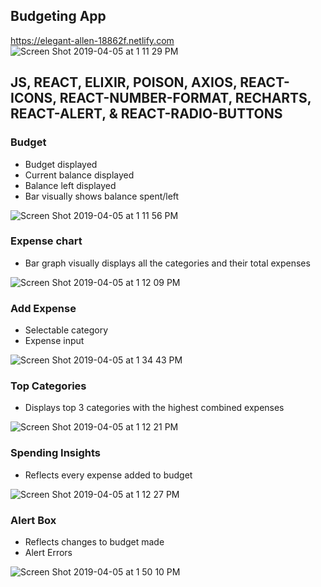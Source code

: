 ## Budgeting App
https://elegant-allen-18862f.netlify.com
![Screen Shot 2019-04-05 at 1 11 29 PM](https://user-images.githubusercontent.com/26177887/55651416-bfc3a080-57a5-11e9-91f7-bf76a555f10c.png)

## JS, REACT, ELIXIR, POISON, AXIOS, REACT-ICONS, REACT-NUMBER-FORMAT, RECHARTS, REACT-ALERT, & REACT-RADIO-BUTTONS

### Budget
  - Budget displayed
  - Current balance displayed
  - Balance left displayed
  - Bar visually shows balance spent/left

![Screen Shot 2019-04-05 at 1 11 56 PM](https://user-images.githubusercontent.com/26177887/55651551-3c567f00-57a6-11e9-9f22-f083894d05a7.png)

### Expense chart
  - Bar graph visually displays all the categories and their total expenses

![Screen Shot 2019-04-05 at 1 12 09 PM](https://user-images.githubusercontent.com/26177887/55651553-3c567f00-57a6-11e9-8df0-f16b6e437929.png)

### Add Expense
  - Selectable category
  - Expense input

![Screen Shot 2019-04-05 at 1 34 43 PM](https://user-images.githubusercontent.com/26177887/55652090-ca7f3500-57a7-11e9-8c2d-b6227b5197c4.png)

### Top Categories
  - Displays top 3 categories with the highest combined expenses

![Screen Shot 2019-04-05 at 1 12 21 PM](https://user-images.githubusercontent.com/26177887/55651554-3c567f00-57a6-11e9-9cb5-0cf094e00871.png)

### Spending Insights
  - Reflects every expense added to budget

![Screen Shot 2019-04-05 at 1 12 27 PM](https://user-images.githubusercontent.com/26177887/55651555-3c567f00-57a6-11e9-9917-97ba4ad05e19.png)

### Alert Box
  - Reflects changes to budget made
  - Alert Errors

![Screen Shot 2019-04-05 at 1 50 10 PM](https://user-images.githubusercontent.com/26177887/55652845-f3a0c500-57a9-11e9-907b-e4fef0f5b637.png)